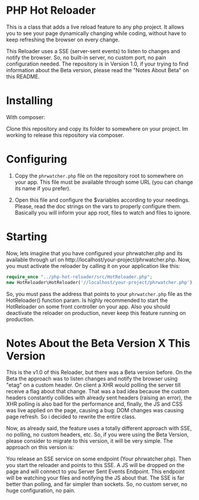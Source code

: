 # PHP Hot Reloader

This is a class that adds a live reload feature to any php project. It allows you to see your page dynamically changing while coding, without have to keep refreshing the browser on every change.

This Reloader uses a SSE (server-sent events) to listen to changes and notify the browser. So, no built-in server, no custom port, no pain configuration needed. The repository is in Version 1.0, if your trying to find information about the Beta version, please read the "Notes About Beta" on this README.

# Installing

With composer:

Clone this repository and copy its folder to somewhere on your project.
Im working to release this repository via composer.

# Configuring

1. Copy the `phrwatcher.php` file on the repository root to somewhere on your app. This file must be available through some URL (you can change its name if you prefer).

2. Open this file and configure the $variables according to your needings. Please, read the doc strings on the vars to properly configure them. Basically you will inform your app root, files to watch and files to ignore.

# Starting

Now, lets imagine that you have configured your phrwatcher.php and its available through url on http://localhost/your-project/phrwatcher.php. Now, you must activate the reloader by calling it on your application like this:

```php
require_once "../php-hot-reloader/src/HotReloader.php";
new HotReloader\HotReloader('//localhost/your-project/phrwatcher.php');
```

So, you must pass the address that points to your `phrwatcher.php` file as the HotReloader() function param. Is highly recommended to start the HotReloader on some front controller on your app. Also you should deactivate the reloader on production, never keep this feature running on production.

# Notes About the Beta Version X This Version

This is the v1.0 of this Reloader, but there was a Beta version before. On the Beta the approach was to listen changes and notify the browser using "etag" on a custom header. On client a XHR would polling the server till receive a flag about that change. That was a bad idea because the custom headers constantly collides with already sent headers (raising an error), the XHR polling is also bad for the performance and, finally, the JS and CSS was live applied on the page, causing a bug: DOM changes was causing page refresh. So i decided to rewrite the entire class.

Now, as already said, the feature uses a totally different approach with SSE, no polling, no custom headers, etc. So, if you were using the Beta Version, please consider to migrate to this version, it will be very simple. The approach on this version is:

You release an SSE service on some endpoint (Your phrwatcher.php). Then you start the reloader and points to this SSE. A JS will be dropped on the page and will connect to you Server Sent Events Endpoint. This endpoint will be watching your files and notifying the JS about that. The SSE is far better than polling, and far simpler than sockets. So, no custom server, no huge configuration, no pain.